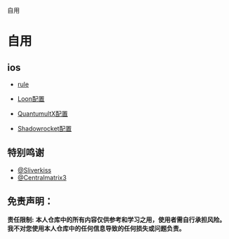 自用
# 自用
## ios
* [rule](https://www.github.com/hualaX/ios/tree/main/rule)

* [Loon配置](https://www.github.com/hualaX/ios/tree/main/loon_profile.conf)

* [QuantumultX配置](https://www.github.com/hualaX/ios/tree/main/quantumultX_profile.conf)

* [Shadowrocket配置](https://github.com/hualaX/ios/tree/main/shadowrocket_profile.conf)

## 特别鸣谢
* [@Sliverkiss](https://github.com/Sliverkiss)
* [@Centralmatrix3](https://github.com/Centralmatrix3)


## 免责声明：

**责任限制:** **本人仓库中的所有内容仅供参考和学习之用，使用者需自行承担风险。我不对您使用本人仓库中的任何信息导致的任何损失或问题负责。**




